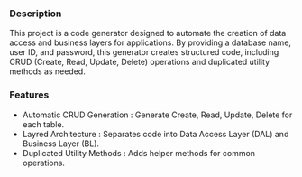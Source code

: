 ### Description 


This project is a code generator designed to automate the creation of data access and business layers for applications.
By providing a database name, user ID, and password, 
this generator creates structured code,
including CRUD (Create, Read, Update, Delete) operations and duplicated utility methods as needed.


### Features 

- Automatic CRUD Generation : Generate Create, Read, Update, Delete for each table.
- Layred Architecture : Separates code into Data Access Layer (DAL) and Business Layer (BL).
- Duplicated Utility Methods : Adds helper methods for common operations.



  
